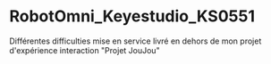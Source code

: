 # RobotOmni_Keyestudio_KS0551
Différentes difficulties mise en service livré en dehors de mon projet d'expérience interaction "Projet JouJou"
